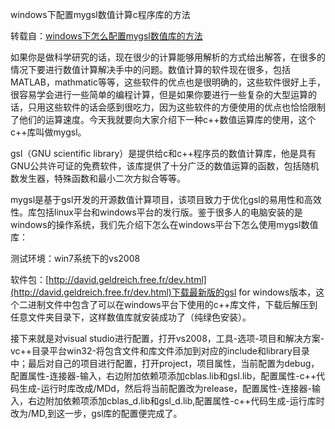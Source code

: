 windows下配置mygsl数值计算c程序库的方法



转载自：[windows下怎么配置mygsl数值库的方法](http://blog.sina.com.cn/s/blog_a3d16f5e0101fk4c.html)

如果你是做科学研究的话，现在很少的计算能够用解析的方式给出解答，在很多的情况下要进行数值计算解决手中的问题。数值计算的软件现在很多，包括MATLAB，mathmatic等等，这些软件的优点也是很明确的，这些软件很好上手，很容易学会进行一些简单的编程计算，但是如果你要进行一些复杂的大型运算的话，只用这些软件的话会感到很吃力，因为这些软件的方便使用的优点也恰恰限制了他们的运算速度。今天我就要向大家介绍下一种c++数值运算库的使用，这个c++库叫做mygsl。

gsl（GNU scientific library）是提供给c和c++程序员的数值计算库，他是具有GNU公共许可证的免费软件，该库提供了十分广泛的数值运算的函数，包括随机数发生器，特殊函数和最小二次方拟合等等。

mygsl是基于gsl开发的开源数值计算项目，该项目致力于优化gsl的易用性和高效性。库包括linux平台和windows平台的发行版。鉴于很多人的电脑安装的是windows的操作系统，我们先介绍下怎么在windows平台下怎么使用mygsl数值库：

测试环境：win7系统下的vs2008

软件包：[http://david.geldreich.free.fr/dev.html](http://david.geldreich.free.fr/dev.html)下载最新版的gsl for windows版本，这个二进制文件中包含了可以在windows平台下使用的c++库文件，下载后解压到任意文件夹目录下，这样数值库就安装成功了（纯绿色安装）。

接下来就是对visual studio进行配置，打开vs2008，工具-选项-项目和解决方案-vc++目录平台win32-将包含文件和库文件添加到对应的include和library目录中；最后对自己的项目进行配置，打开project，项目属性，当前配置为debug，配置属性-连接器-输入，右边附加依赖项添加cblas.lib和gsl.lib，配置属性-c++代码生成-运行时库改成/MDd，然后将当前配置改为release，配置属性-连接器-输入，右边附加依赖项添加cblas_d.lib和gsl_d.lib,配置属性-c++代码生成-运行库时改为/MD,到这一步，gsl库的配置便完成了。